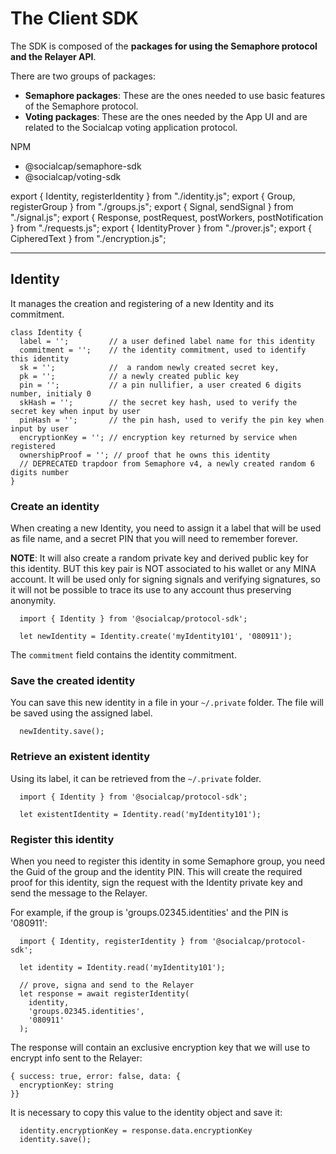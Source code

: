 

# The Client SDK

The SDK is composed of the **packages for using the Semaphore protocol and the Relayer API**.

There are two groups of packages:

- **Semaphore packages**: These are the ones needed to use basic features of the Semaphore protocol.
- **Voting packages**: These are the ones needed by the App UI and are related to the Socialcap voting application protocol.

NPM

- @socialcap/semaphore-sdk
- @socialcap/voting-sdk

export { Identity, registerIdentity } from "./identity.js";
export { Group, registerGroup } from "./groups.js";
export { Signal, sendSignal } from "./signal.js";
export { Response, postRequest, postWorkers, postNotification } from "./requests.js";
export { IdentityProver } from "./prover.js";
export { CipheredText } from "./encryption.js";

---

## Identity

It manages the creation and registering of a new Identity and its commitment.

~~~
class Identity {
  label = '';         // a user defined label name for this identity
  commitment = '';    // the identity commitment, used to identify this identity
  sk = '';            //  a random newly created secret key, 
  pk = '';            // a newly created public key 
  pin = '';           // a pin nullifier, a user created 6 digits number, initialy 0
  skHash = '';        // the secret key hash, used to verify the secret key when input by user
  pinHash = '';       // the pin hash, used to verify the pin key when input by user
  encryptionKey = ''; // encryption key returned by service when registered
  ownershipProof = ''; // proof that he owns this identity
  // DEPRECATED trapdoor from Semaphore v4, a newly created random 6 digits number 
}
~~~

### Create an identity 

When creating a new Identity, you need to assign it a label that will be used as file name, 
and a secret PIN that you will need to remember forever.

**NOTE**: It will also create a random private key and derived public key for 
this identity. BUT this key pair is NOT associated to his wallet or any 
MINA account. It will be used only for signing signals and verifying 
signatures, so it will not be possible to trace its use to any account 
thus preserving anonymity.

~~~ 
  import { Identity } from '@socialcap/protocol-sdk';

  let newIdentity = Identity.create('myIdentity101', '080911');
~~~  

The `commitment` field contains the identity commitment.

### Save the created identity

You can save this new identity in a file in your `~/.private` folder. The file will be saved using the assigned label.
~~~
  newIdentity.save();
~~~

### Retrieve an existent identity

Using its label, it can be retrieved from the  `~/.private` folder.
~~~ 
  import { Identity } from '@socialcap/protocol-sdk';

  let existentIdentity = Identity.read('myIdentity101');
~~~  

### Register this identity

When you need to register this identity in some Semaphore group, you need the Guid of the group and the identity PIN. 
This will create the required proof for this identity, sign the request with the Identity private key and send the message to the Relayer.

For example, if the group is 'groups.02345.identities' and the PIN is '080911':
~~~
  import { Identity, registerIdentity } from '@socialcap/protocol-sdk';

  let identity = Identity.read('myIdentity101');

  // prove, signa and send to the Relayer
  let response = await registerIdentity(
    identity, 
    'groups.02345.identities', 
    '080911'
  );
~~~

The response will contain an exclusive encryption key that we will use to encrypt info sent to the Relayer:
~~~
{ success: true, error: false, data: { 
  encryptionKey: string 
}}  
~~~

It is necessary to copy this value to the identity object and save it:
~~~
  identity.encryptionKey = response.data.encryptionKey
  identity.save();
~~~
